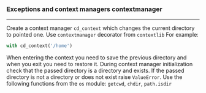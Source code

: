 ### Exceptions and context managers contextmanager
***
Create a context manager `cd_context` which changes the current directory to pointed one.
Use `contextmanager` decorator from `contextlib`
For example:
```python
with cd_context('/home')
```
When entering the context you need to save the previous directory and when you exit you need to restore it.
During context manager initialization check that the passed directory is a directory and exists.
If the passed directory is not a directory or does not exist raise `ValueError`.
Use the following functions from the `os` module: `getcwd`, `chdir`, `path.isdir`

